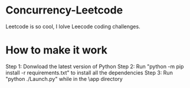 # Concurrency-Leetcode
Leetcode is so cool, I lolve Leecode coding challenges. 

# How to make it work

Step 1: Donwload the latest version of Python
Step 2: Run "python -m pip install -r requirements.txt" to install all the dependencies 
Step 3: Run "python ./Launch.py" while in the \app directory
